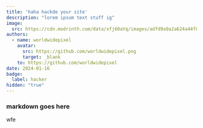 ```yaml
---
title: 'haha hackde your site'
description: "lorem ipsum text stuff ig"
image:
  src: https://cdn.modrinth.com/data/xfj60aYq/images/adfd9a9a2a624a44f89ef73dcc99167c5315a6b1.png
authors:
  - name: worldwidepixel
    avatar:
      src: https://github.com/worldwidepixel.png
      target: _blank
    to: https://github.com/worldwidepixel
date: 2024-01-16
badge:
  label: hacker
hidden: "true"
---
```


### markdown goes here

wfe